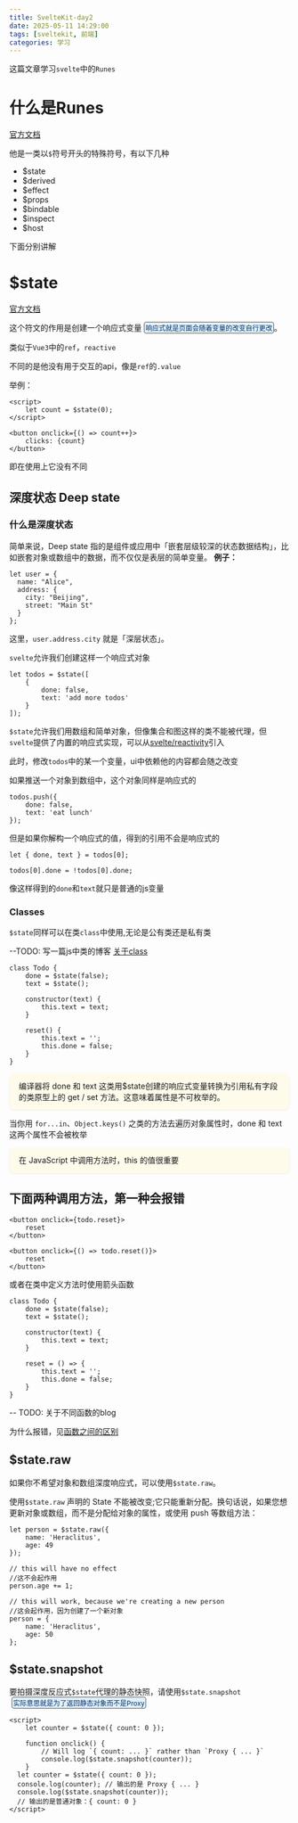 ```yaml
---
title: SvelteKit-day2
date: 2025-05-11 14:29:00
tags: [sveltekit, 前端]
categories: 学习
---
```


这篇文章学习`svelte`中的`Runes`

<!-- more -->

# 什么是Runes

[官方文档](https://svelte.dev/docs/svelte/what-are-runes)

他是一类以`$`符号开头的特殊符号，有以下几种

- $state
- $derived
- $effect
- $props
- $bindable
- $inspect
- $host

下面分别讲解

# $state

[官方文档](https://svelte.dev/docs/svelte/$state)

这个符文的作用是创建一个响应式变量<span class="side">响应式就是页面会随着变量的改变自行更改</span>。

类似于`Vue3`中的`ref`，`reactive`

不同的是他没有用于交互的api，像是`ref`的`.value`

举例：

```
<script>
	let count = $state(0);
</script>

<button onclick={() => count++}>
	clicks: {count}
</button>
```

即在使用上它没有不同

## 深度状态 Deep state

### 什么是深度状态

简单来说，Deep state 指的是组件或应用中「嵌套层级较深的状态数据结构」，比如嵌套对象或数组中的数据，而不仅仅是表层的简单变量。
**例子：**

```
let user = {
  name: "Alice",
  address: {
    city: "Beijing",
    street: "Main St"
  }
};
```

这里，`user.address.city` 就是「深层状态」。

`svelte`允许我们创建这样一个响应式对象

```
let todos = $state([
	{
		done: false,
		text: 'add more todos'
	}
]);

```

`$state`允许我们用数组和简单对象，但像集合和图这样的类不能被代理，但`svelte`提供了内置的响应式实现，可以从[svelte/reactivity](https://svelte.dev/docs/svelte/svelte-reactivity)引入

此时，修改`todos`中的某一个变量，ui中依赖他的内容都会随之改变

如果推送一个对象到数组中，这个对象同样是响应式的

```
todos.push({
	done: false,
	text: 'eat lunch'
});
```

但是如果你解构一个响应式的值，得到的引用不会是响应式的

```
let { done, text } = todos[0];

todos[0].done = !todos[0].done;
```

像这样得到的`done`和`text`就只是普通的js变量

### Classes

`$state`同样可以在类`class`中使用,无论是公有类还是私有类

--TODO: 写一篇js中类的博客
[关于class](/2025/05/06/linux配置fastfetch/)

```
class Todo {
	done = $state(false);
	text = $state();

	constructor(text) {
		this.text = text;
	}

	reset() {
		this.text = '';
		this.done = false;
	}
}
```

<div class="alert">
编译器将 done 和 text 这类用$state创建的响应式变量转换为引用私有字段的类原型上的 get / set 方法。这意味着属性是不可枚举的。
</div>

当你用 `for...in`、`Object.keys()` 之类的方法去遍历对象属性时，done 和 text 这两个属性不会被枚举

<div class="alert">
  在 JavaScript 中调用方法时，this 的值很重要
</div>

## 下面两种调用方法，第一种会报错

```
<button onclick={todo.reset}>
	reset
</button>
```

```
<button onclick={() => todo.reset()}>
	reset
</button>
```

或者在类中定义方法时使用箭头函数

```
class Todo {
	done = $state(false);
	text = $state();

	constructor(text) {
		this.text = text;
	}

	reset = () => {
		this.text = '';
		this.done = false;
	}
}
```

-- TODO: 关于不同函数的blog

为什么报错，见[函数之间的区别](/functions)

## $state.raw

如果你不希望对象和数组深度响应式，可以使用`$state.raw`。

使用`$state.raw` 声明的 State 不能被改变;它只能重新分配。换句话说，如果您想更新对象或数组，而不是分配给对象的属性，或使用 push 等数组方法：

```
let person = $state.raw({
	name: 'Heraclitus',
	age: 49
});

// this will have no effect
//这不会起作用
person.age += 1;

// this will work, because we're creating a new person
//这会起作用，因为创建了一个新对象
person = {
	name: 'Heraclitus',
	age: 50
};
```

## $state.snapshot

要拍摄深度反应式`$state`代理的静态快照，请使用`$state.snapshot`
<span class="side">实际意思就是为了返回静态对象而不是Proxy</span>

```
<script>
	let counter = $state({ count: 0 });

	function onclick() {
		// Will log `{ count: ... }` rather than `Proxy { ... }`
		console.log($state.snapshot(counter));
	}
  let counter = $state({ count: 0 });
  console.log(counter); // 输出的是 Proxy { ... }
  console.log($state.snapshot(counter));
  // 输出的是普通对象：{ count: 0 }
</script>
```

<style>
.side {
  display: inline-block;
  font-size: 12px;
  margin-left: 4px;
  background-color: #e0f0ff;
  color: #003366;
  padding: 1px 2px;
  border-radius: 4px;
  border: 1px solid #555;
}
.alert {
  padding: 12px 16px;
  border-radius: 8px;
  margin-bottom: 12px;
  font-size: 14px;
  line-height: 1.4;
  border: 1px solid transparent;
  display: flex;
  align-items: center;
  box-shadow: 0 1px 3px rgba(0,0,0,0.08);
  background-color: #fffbea; /* very light yellow */
}
</style>
